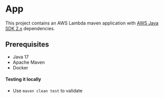 # App

This project contains an AWS Lambda maven application with [AWS Java SDK 2.x](https://github.com/aws/aws-sdk-java-v2) dependencies.

## Prerequisites
- Java 17
- Apache Maven
- Docker

#### Testing it locally
- Use <code>maven clean test</code> to validate
